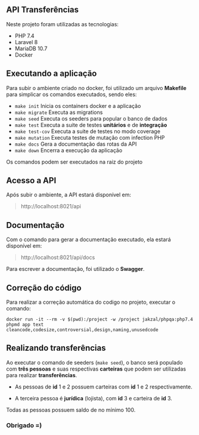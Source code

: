 ## API Transferências

Neste projeto foram utilizadas as tecnologias:

- PHP 7.4
- Laravel 8
- MariaDB 10.7
- Docker

## Executando a aplicação

Para subir o ambiente criado no docker, foi utilizado um arquivo **Makefile**
para simplicar os comandos executados, sendo eles:

- `make init` Inicia os containers docker e a aplicação
- `make migrate` Executa as migrations
- `make seed` Executa os seeders para popular o banco de dados
- `make test` Executa a suite de testes **unitários** e de **integração**
- `make test-cov` Executa a suite de testes no modo coverage
- `make mutation` Executa testes de mutação com infection PHP
- `make docs` Gera a documentação das rotas da API
- `make down` Encerra a execução da aplicação

Os comandos podem ser executados na raiz do projeto

## Acesso a API

Após subir o ambiente, a API estará disponível em:

> http://localhost:8021/api

## Documentação

Com o comando para gerar a documentação executado, ela estará disponível em:

> http://localhost:8021/api/docs

Para escrever a documentação, foi utilizado o **Swagger**.

## Correção do código

Para realizar a correção automática do codigo no projeto, executar o comando:

```
docker run -it --rm -v $(pwd):/project -w /project jakzal/phpqa:php7.4 phpmd app text cleancode,codesize,controversial,design,naming,unusedcode
```

## Realizando transferências

Ao executar o comando de seeders (`make seed`), o banco será populado com **três pessoas**
e suas respectivas **carteiras** que podem ser utilizadas para realizar **transferências**.

* As pessoas de **id** 1 e 2 possuem carteiras com **id** 1 e 2 respectivamente.

* A terceira pessoa é **jurídica** (lojista), com **id** 3 e carteira de **id** 3.

Todas as pessoas possuem saldo de no mínimo 100.

### Obrigado =)

